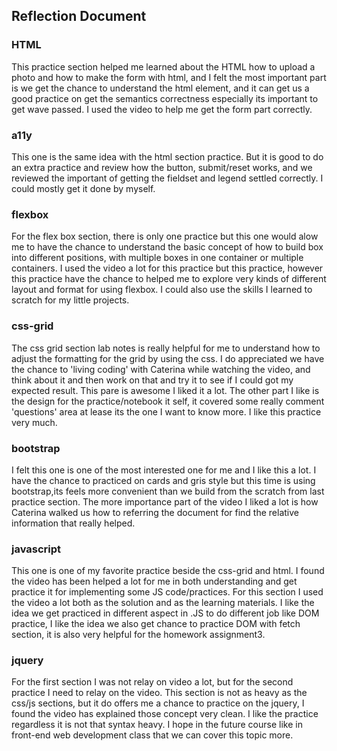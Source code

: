 ## Reflection Document

### HTML

This practice section helped me learned about the HTML how to upload a photo and how to make the form with html, and I felt the most important part is we get the chance to understand the html element, and it can get us a good practice on get the semantics correctness especially its important to get wave passed. I used the video to help me get the form part correctly.

### a11y

This one is the same idea with the html section practice. But it is good to do an extra practice and review how the button, submit/reset works, and we reviewed the important of getting the fieldset and legend settled correctly. I could mostly get it done by myself.

### flexbox

For the flex box section, there is only one practice but this one would alow me to have the chance to understand the basic concept of how to build box into different positions, with multiple boxes in one container or multiple containers. I used the video a lot for this practice but this practice, however this practice have the chance to helped me to explore very kinds of different layout and format for using flexbox. I could also use the skills I learned to scratch for my little projects.

### css-grid

The css grid section lab notes is really helpful for me to understand how to adjust the formatting for the grid by using the css. I do appreciated we have the chance to 'living coding' with Caterina while watching the video, and think about it and then work on that and try it to see if I could got my expected result. This pare is awesome I liked it a lot. The other part I like is the design for the practice/notebook it self, it covered some really comment 'questions' area at lease its the one I want to know more. I like this practice very much.

### bootstrap

I felt this one is one of the most interested one for me and I like this a lot. I have the chance to practiced on cards and gris style but this time is using bootstrap,its feels more convenient than we build from the scratch from last practice section. The more importance part of the video I liked a lot is how Caterina walked us how to referring the document for find the relative information that really helped.

### javascript

This one is one of my favorite practice beside the css-grid and html. I found the video has been helped a lot for me in both understanding and get practice it for implementing some JS code/practices. For this section I used the video a lot both as the solution and as the learning materials. I like the idea we get practiced in different aspect in .JS to do different job like DOM practice, I like the idea we also get chance to practice DOM with fetch section, it is also very helpful for the homework assignment3.

### jquery

For the first section I was not relay on video a lot, but for the second practice I need to relay on the video. This section is not as heavy as the css/js sections, but it do offers me a chance to practice on the jquery, I found the video has explained those concept very clean. I like the practice regardless it is not that syntax heavy. I hope in the future course like in front-end web development class that we can cover this topic more.
